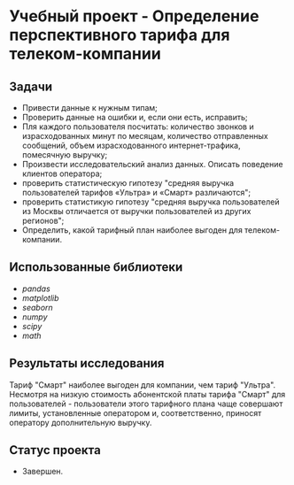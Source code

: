 # Учебный проект - Определение перспективного тарифа для телеком-компании

## Задачи
- Привести данные к нужным типам;
- Проверить данные на ошибки и, если они есть, исправить;
- Пля каждого пользователя посчитать: количество звонков и израсходованных минут по месяцам, количество отправленных сообщений, объем израсходованного интернет-трафика, помесячную выручку;
- Произвести исследовательский анализ данных. Описать поведение клиентов оператора;
- проверить статистическую гипотезу "средняя выручка пользователей тарифов «Ультра» и «Смарт» различаются";
- проверить статистикую гипотезу "средняя выручка пользователей из Москвы отличается от выручки пользователей из других регионов";
- Определить, какой тарифный план наиболее выгоден для телеком-компании.

## Использованные библиотеки
- *pandas*
- *matplotlib*
- *seaborn*
- *numpy*
- *scipy*
- *math*

## Результаты исследования
Тариф "Смарт" наиболее выгоден для компании, чем тариф "Ультра". Несмотря на низкую стоимость абонентской платы тарифа "Смарт" для пользователей - пользователи этого тарифного плана чаще совершают лимиты, установленные оператором и, соответственно, приносят оператору дополнительную выручку. 

## Статус проекта
- Завершен.

